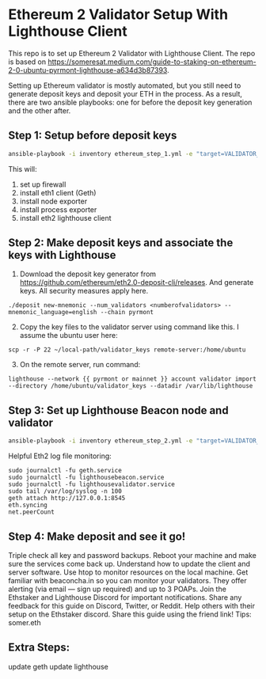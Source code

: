 # Ethereum 2 Validator Setup With Lighthouse Client

This repo is to set up Ethereum 2 Validator with Lighthouse Client. The repo is based on https://someresat.medium.com/guide-to-staking-on-ethereum-2-0-ubuntu-pyrmont-lighthouse-a634d3b87393.

Setting up Ethereum validator is mostly automated, but you still need to generate deposit keys and deposit your ETH in the process. As a result, there are two ansible playbooks: one for before the deposit key generation and the other after.

## Step 1: Setup before deposit keys

```bash
ansible-playbook -i inventory ethereum_step_1.yml -e "target=VALIDATOR_TARGET"
```

This will:

1. set up firewall
2. install eth1 client (Geth)
3. install node exporter
4. install process exporter
5. install eth2 lighthouse client

## Step 2: Make deposit keys and associate the keys with Lighthouse

1. Download the deposit key generator from https://github.com/ethereum/eth2.0-deposit-cli/releases. And generate keys. All security measures apply here.

```
./deposit new-mnemonic --num_validators <numberofvalidators> --mnemonic_language=english --chain pyrmont
```

2. Copy the key files to the validator server using command like this. I assume the ubuntu user here:

```
scp -r -P 22 ~/local-path/validator_keys remote-server:/home/ubuntu
```

3. On the remote server, run command:

```
lighthouse --network {{ pyrmont or mainnet }} account validator import --directory /home/ubuntu/validator_keys --datadir /var/lib/lighthouse
```

## Step 3: Set up Lighthouse Beacon node and validator

```bash
ansible-playbook -i inventory ethereum_step_2.yml -e "target=VALIDATOR_TARGET"
```

Helpful Eth2 log file monitoring:

```
sudo journalctl -fu geth.service
sudo journalctl -fu lighthousebeacon.service
sudo journalctl -fu lighthousevalidator.service
sudo tail /var/log/syslog -n 100
geth attach http://127.0.0.1:8545
eth.syncing
net.peerCount
```

## Step 4: Make deposit and see it go!

Triple check all key and password backups.
Reboot your machine and make sure the services come back up.
Understand how to update the client and server software.
Use htop to monitor resources on the local machine.
Get familiar with beaconcha.in so you can monitor your validators. They offer alerting (via email — sign up required) and up to 3 POAPs.
Join the Ethstaker and Lighthouse Discord for important notifications.
Share any feedback for this guide on Discord, Twitter, or Reddit.
Help others with their setup on the Ethstaker discord.
Share this guide using the friend link!
Tips: somer.eth

## Extra Steps:

update geth
update lighthouse
